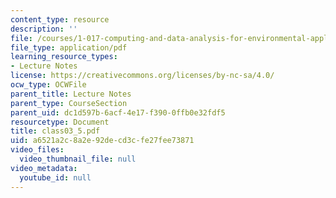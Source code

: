 ```yaml
---
content_type: resource
description: ''
file: /courses/1-017-computing-and-data-analysis-for-environmental-applications-fall-2003/a6521a2c8a2e92decd3cfe27fee73871_class03_5.pdf
file_type: application/pdf
learning_resource_types:
- Lecture Notes
license: https://creativecommons.org/licenses/by-nc-sa/4.0/
ocw_type: OCWFile
parent_title: Lecture Notes
parent_type: CourseSection
parent_uid: dc1d597b-6acf-4e17-f390-0ffb0e32fdf5
resourcetype: Document
title: class03_5.pdf
uid: a6521a2c-8a2e-92de-cd3c-fe27fee73871
video_files:
  video_thumbnail_file: null
video_metadata:
  youtube_id: null
---
```

